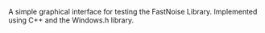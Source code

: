 A simple graphical interface for testing the FastNoise Library. Implemented using C++ and the Windows.h library.
